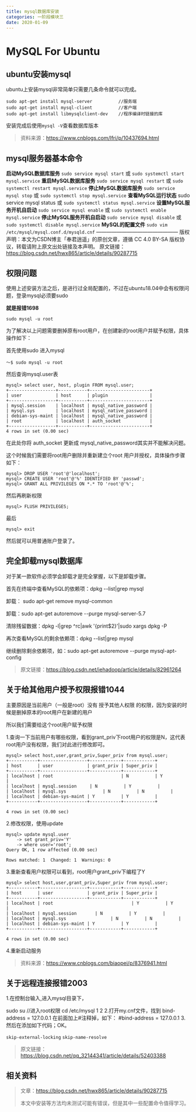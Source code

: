 ```yaml
---
title: mysql数据库安装
categories: 一阶段模块三
date: 2020-01-09
---
```






# MySQL For Ubuntu

## ubuntu安装mysql

ubuntu上安装mysql非常简单只需要几条命令就可以完成。

```
sudo apt-get install mysql-server          //服务端
sudo apt-get install mysql-client          //客户端
sudo apt-get install libmysqlclient-dev    //程序编译时链接的库
```

安装完成后使用`mysql -V`查看数据库版本

> 资料来源：https://www.cnblogs.com/lfri/p/10437694.html

## mysql服务器基本命令

**启动MySQL数据库服务**
`sudo service mysql start`
或
`sudo systemctl start mysql.service`
**重启MySQL数据库服务**
`sudo service mysql restart`
或
`sudo systemctl restart mysql.service`
**停止MySQL数据库服务**
`sudo service mysql stop`
或
`sudo systemctl stop mysql.service`
**查看MySQL运行状态**
sudo service mysql status
或
`sudo systemctl status mysql.service`
**设置MySQL服务开机自启动**
`sudo service mysql enable`
或
`sudo systemctl enable mysql.service`
**停止MySQL服务开机自启动**
`sudo service mysql disable`
或
`sudo systemctl disable mysql.service`
**MySQL的配置文件**
`sudo vim /etc/mysql/mysql.conf.d/mysqld.cnf`
————————————————
版权声明：本文为CSDN博主「奉君逍遥」的原创文章，遵循 CC 4.0 BY-SA 版权协议，转载请附上原文出处链接及本声明。
原文链接：https://blog.csdn.net/hwx865/article/details/90287715

## 权限问题

使用上述安装方法之后，是进行过全局配置的，不过在ubuntu18.04中会有权限问题，登录mysql必须要sudo

**就是报错1698**

`sudo mysql -u root`

为了解决以上问题需要删掉原有root用户，在创建新的root用户并赋予权限，具体操作如下：

首先使用sudo 进入mysql

```
～$ sudo mysql -u root
```

然后查询mysql.user表

```
mysql> select user, host, plugin FROM mysql.user;
+------------------+-----------+-----------------------+
| user             | host      | plugin                |
+------------------+-----------+-----------------------+
| mysql.session    | localhost | mysql_native_password |
| mysql.sys        | localhost | mysql_native_password |
| debian-sys-maint | localhost | mysql_native_password |
| root             | localhost | auth_socket           |
+------------------+-----------+-----------------------+
4 rows in set (0.00 sec)
```

在此处你将 auth_socket 更新成 mysql_native_password其实并不能解决问题。

这个时候我们需要将root用户删除并重新建立个root 用户并授权，具体操作步骤如下：

```
mysql> DROP USER 'root'@'localhost';
mysql> CREATE USER 'root'@'%' IDENTIFIED BY 'passwd';
mysql> GRANT ALL PRIVILEGES ON *.* TO 'root'@'%';
```

然后再刷新权限

```
mysql> FLUSH PRIVILEGES;
```

最后

```
mysql> exit
```

然后就可以用普通账户登录了。

## 完全卸载mysql数据库

对于某一款软件必须学会卸载才是完全掌握，以下是卸载步骤。

首先在终端中查看MySQL的依赖项：dpkg --list|grep mysql



卸载： sudo apt-get remove mysql-common



卸载：sudo apt-get autoremove --purge mysql-server-5.7



清除残留数据：dpkg -l|grep ^rc|awk '{print$2}'|sudo xargs dpkg -P



再次查看MySQL的剩余依赖项：dpkg --list|grep mysql



继续删除剩余依赖项，如：sudo apt-get autoremove --purge mysql-apt-config


> 原文链接：https://blog.csdn.net/iehadoop/article/details/82961264 

## 关于给其他用户授予权限报错1044

主要原因是当前用户（一般是root）没有   授予其他人权限  的权限，因为安装的时候是删掉原本的root用户在新建的用户

所以我们需要给这个root用户赋予权限

1.查询一下当前用户有哪些权限，看到grant_priv下root用户的权限是N，这代表root用户没有权限，我们对此进行修改即可。

```
mysql> select host,user,grant_priv,Super_priv from mysql.user;
+-----------+------------------+------------+------------+
| host      | user             | grant_priv | Super_priv |
+-----------+------------------+------------+------------+
| localhost | root             				| N          | Y          |
| localhost | mysql.session     | N          | Y          |
| localhost | mysql.sys       		 | N          | N          |
| localhost | debian-sys-maint | Y          | Y          |
+-----------+------------------+------------+------------+

4 rows in set (0.00 sec)
```

2.修改权限，使用update

```
mysql> update mysql.user 
    -> set grant_priv='Y'
    -> where user='root';
Query OK, 1 row affected (0.00 sec)

Rows matched: 1  Changed: 1  Warnings: 0
```

3.重新查看用户权限可以看到，root用户grant_priv下编程了Y

```
mysql> select host,user,grant_priv,Super_priv from mysql.user;
+-----------+------------------+------------+------------+
| host      | user             | grant_priv | Super_priv |
+-----------+------------------+------------+------------+
| localhost | root             					| Y          | Y          |
| localhost | mysql.session  	  | N          | Y          |
| localhost | mysql.sys        			| N          | N          |
| localhost | debian-sys-maint | Y          | Y          |
+-----------+------------------+------------+------------+

4 rows in set (0.00 sec)
```

4.重新启动服务

> 资料来源：https://www.cnblogs.com/biaopei/p/8376941.html

## 关于远程连接报错2003

1.在控制台输入,进入mysql目录下，

sudo su  //进入root权限
cd /etc/mysql
1
2
2.打开my.cnf文件，找到 bind-address = 127.0.0.1 在前面加上#注释掉，如下：
#bind-address = 127.0.0.1
3.然后在添加如下代码；OK。

`skip-external-locking`
`skip-name-resolve`

> 原文链接：https://blog.csdn.net/qq_32144341/article/details/52403388

## 相关资料

> 文章：https://blog.csdn.net/hwx865/article/details/90287715
>
> 本文中安装等方法均未测试可能有错误，但是其中一些配置命令值得学习。